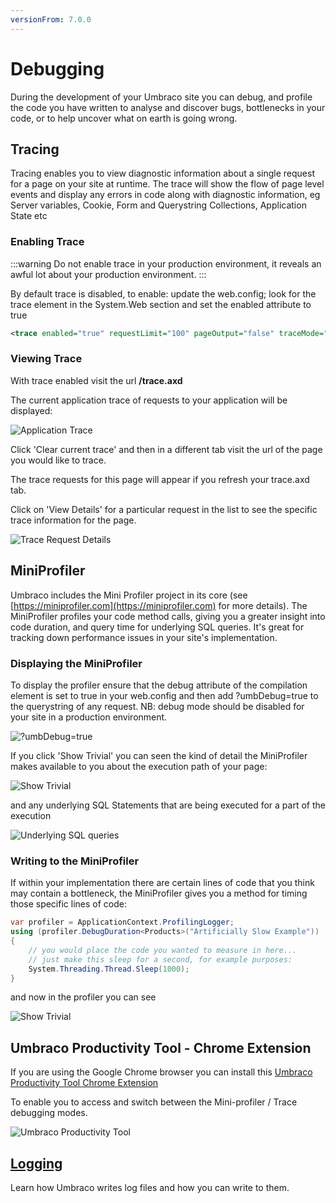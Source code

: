 ```yaml
---
versionFrom: 7.0.0
---
```


# Debugging

During the development of your Umbraco site you can debug, and profile the code you have written to analyse and discover bugs, bottlenecks in your code, or to help uncover what on earth is going wrong.

## Tracing

Tracing enables you to view diagnostic information about a single request for a page on your site at runtime. The trace will show the flow of page level events and display any errors in code along with diagnostic information, eg Server variables, Cookie, Form and Querystring Collections, Application State etc

### Enabling Trace

:::warning
Do not enable trace in your production environment, it reveals an awful lot about your production environment.
:::

By default trace is disabled, to enable: update the web.config; look for the trace element in the System.Web section and set the enabled attribute to true

```xml
<trace enabled="true" requestLimit="100" pageOutput="false" traceMode="SortByTime" localOnly="true"/>
```

### Viewing Trace

With trace enabled visit the url **/trace.axd**

The current application trace of requests to your application will be displayed:

![Application Trace](images/application-trace.png)

Click 'Clear current trace' and then in a different tab visit the url of the page you would like to trace.

The trace requests for this page will appear if you refresh your trace.axd tab.

Click on 'View Details' for a particular request in the list to see the specific trace information for the page.

![Trace Request Details](images/trace-request-details.png)

## MiniProfiler

Umbraco includes the Mini Profiler project in its core (see [https://miniprofiler.com](https://miniprofiler.com) for more details).
The MiniProfiler profiles your code method calls, giving you a greater insight into code duration, and query time for underlying SQL queries. It's great for tracking down performance issues in your site's implementation.

### Displaying the MiniProfiler

To display the profiler ensure that the debug attribute of the compilation element is set to true in your web.config and then add ?umbDebug=true to the querystring of any request.
NB: debug mode should be disabled for your site in a production environment.

![?umbDebug=true](images/umb-debug-equals-true.png)

If you click 'Show Trivial' you can seen the kind of detail the MiniProfiler makes available to you about the execution path of your page:

![Show Trivial](images/show-trivial.png)

and any underlying SQL Statements that are being executed for a part of the execution

![Underlying SQL queries](images/underlying-sql-queries.png)

### Writing to the MiniProfiler

If within your implementation there are certain lines of code that you think may contain a bottleneck, the MiniProfiler gives you a method for timing those specific lines of code:

```csharp
var profiler = ApplicationContext.ProfilingLogger;
using (profiler.DebugDuration<Products>("Artificially Slow Example"))
{
    // you would place the code you wanted to measure in here...
    // just make this sleep for a second, for example purposes:
    System.Threading.Thread.Sleep(1000);
}
```

and now in the profiler you can see

![Show Trivial](images/writing-to-miniprofiler.png)

## Umbraco Productivity Tool - Chrome Extension

If you are using the Google Chrome browser you can install this [Umbraco Productivity Tool Chrome Extension](https://chrome.google.com/webstore/detail/umbraco-productivity/kepkgaeokeknlghbiiipbhgclikjgkdp?hl=en)

To enable you to access and switch between the Mini-profiler / Trace debugging modes.

![Umbraco Productivity Tool](images/umbraco-productivity-chrome-extension.png)

## [Logging](Logging/)

Learn how Umbraco writes log files and how you can write to them.
